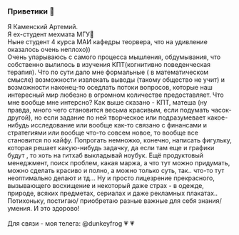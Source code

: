 ### Приветики 🤘 
Я Каменский Артемий. \
Я ex-студент мехмата МГУ🚶 \
Ныне студент 4 курса МАИ кафедры теорвера, что на удивление оказалось очень неплохо)) \
Очень упарываюсь с самого процесса мышления, обдумывания, что собственно вылилось в изучения КПТ(когнитивно поведенческая терапия). Что по сути дало мне формальные ( в математическом смысле) возможности извлекать выводы (такому общество не учит) и возможности наконец-то оседлать потоки вопросов, которые наш интересный мир любезно в огромном количестве предоставляет. 
Что мне вообще мне интерсно? Как выше сказано - КПТ, матеша (ну правда, много чего становится весьма красивым, если подумать часок-другой), но если задание по ней творческое или подразумевает какое-нибудь исследование или вообще как-то связано с финансами и стратегиями или вообще что-то совсем новое, то вообще все становится по кайфу. Попрогать немножко, конечно, написать фигульку, которая решает какую-нибудь задачку, да если там еще и графики будут , то хоть на гитхаб выкладывай ноубук. Ещё продуктовый менеджмент, поиск проблем, какая маржа, а что тут можно придумать, можно сделать красиво и полно, а можно только суть, так.. что-то тут неоптимально делают и тд... Ну и просто лицезрение прекрасного, вызывающего восхищение и некоторый даже страх - в одежде, природе, всяких предметах, сериалах и даже рекламных плакатах.. \
Потихоньку, постигаю/ приобретаю разные важные для себя знания/ умения. И это здорово! \
\
Для связи - моя телега: @dunkeyfrog   :heartpulse: :heartpulse:

<!--
**Paradise151/Paradise151** is a ✨ _special_ ✨ repository because its `README.md` (this file) appears on your GitHub profile.

Here are some ideas to get you started:

- 🔭 I’m currently working on ...
- 🌱 I’m currently learning ...
- 👯 I’m looking to collaborate on ...
- 🤔 I’m looking for help with ...
- 💬 Ask me about ...
- 📫 How to reach me: ...
- 😄 Pronouns: ...
- ⚡ Fun fact: ...
-->
